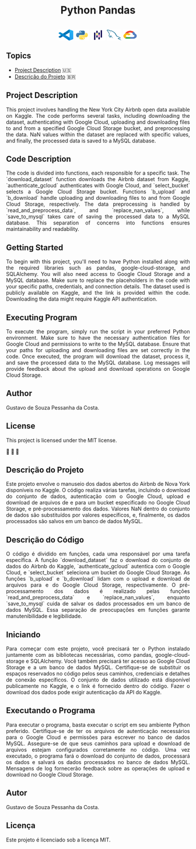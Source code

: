 <h1 align="center"> Python Pandas </h1>
<div dir="auto" align="center">
  <br>
  <a target="_blank" rel="noopener noreferrer nofollow" href="https://raw.githubusercontent.com/devicons/devicon/master/icons/vscode/vscode-original.svg"><img align="center" alt="Gustavo-VSCode" height="30" width="40" src="https://raw.githubusercontent.com/devicons/devicon/master/icons/vscode/vscode-original.svg" style="max-width: 100%;"></a>
  <a target="_blank" rel="noopener noreferrer nofollow" href="https://raw.githubusercontent.com/devicons/devicon/master/icons/python/python-original.svg"><img align="center" alt="Gustavo-Python" height="30" width="40" src="https://raw.githubusercontent.com/devicons/devicon/master/icons/python/python-original.svg" style="max-width: 100%;"></a>
  <a target="_blank" rel="noopener noreferrer nofollow" href="https://raw.githubusercontent.com/devicons/devicon/master/icons/pandas/pandas-original.svg"><img align="center" alt="Gustavo-Pandas" height="30" width="40" src="https://raw.githubusercontent.com/devicons/devicon/master/icons/pandas/pandas-original.svg" style="max-width: 100%;"></a>
    <a target="_blank" rel="noopener noreferrer nofollow" href="https://raw.githubusercontent.com/devicons/devicon/master/icons/mysql/mysql-original.svg"><img align="center" alt="Gustavo-MySQL" height="30" width="40" src="https://raw.githubusercontent.com/devicons/devicon/master/icons/mysql/mysql-original.svg" style="max-width: 100%;"></a>
    <a target="_blank" rel="noopener noreferrer nofollow" href="https://raw.githubusercontent.com/devicons/devicon/master/icons/googlecloud/googlecloud-original.svg"><img align="center" alt="Gustavo-GCP" height="30" width="40" src="https://raw.githubusercontent.com/devicons/devicon/master/icons/googlecloud/googlecloud-original.svg" style="max-width: 100%;"></a>
</br>
</div>

## Topics
* [Project Description](#project-description) :us:
* [Descrição do Projeto](#descrição-do-projeto) :brazil:
  
## Project Description
<p align="justify">
This project involves handling the New York City Airbnb open data available on Kaggle. The code performs several tasks, including downloading the dataset, authenticating with Google Cloud, uploading and downloading files to and from a specified Google Cloud Storage bucket, and preprocessing the data. NaN values within the dataset are replaced with specific values, and finally, the processed data is saved to a MySQL database.
</p>

## Code Description
<p align="justify">
The code is divided into functions, each responsible for a specific task. The `download_dataset` function downloads the Airbnb dataset from Kaggle, `authenticate_gcloud` authenticates with Google Cloud, and `select_bucket` selects a Google Cloud Storage bucket. Functions `b_upload` and `b_download` handle uploading and downloading files to and from Google Cloud Storage, respectively. The data preprocessing is handled by `read_and_preprocess_data`, and `replace_nan_values`, while `save_to_mysql` takes care of saving the processed data to a MySQL database. This separation of concerns into functions ensures maintainability and readability.
</p>

## Getting Started
<p align="justify">
To begin with this project, you'll need to have Python installed along with the required libraries such as pandas, google-cloud-storage, and SQLAlchemy. You will also need access to Google Cloud Storage and a MySQL database. Make sure to replace the placeholders in the code with your specific paths, credentials, and connection details. The dataset used is publicly available on Kaggle, and the link is provided within the code. Downloading the data might require Kaggle API authentication.
</p>

## Executing Program
<p align="justify"> 
To execute the program, simply run the script in your preferred Python environment. Make sure to have the necessary authentication files for Google Cloud and permissions to write to the MySQL database. Ensure that your paths for uploading and downloading files are set correctly in the code. Once executed, the program will download the dataset, process it, and save the processed data to the MySQL database. Log messages will provide feedback about the upload and download operations on Google Cloud Storage.
</p>

## Author
<p align="justify"> Gustavo de Souza Pessanha da Costa. 
</p>

## License
<p align="justify"> This project is licensed under the MIT license. 
</p>

:small_orange_diamond: :small_orange_diamond: :small_orange_diamond:

## Descrição do Projeto

<p align="justify">
Este projeto envolve o manuseio dos dados abertos do Airbnb de Nova York disponíveis no Kaggle. O código realiza várias tarefas, incluindo o download do conjunto de dados, autenticação com o Google Cloud, upload e download de arquivos de e para um bucket especificado no Google Cloud Storage, e pré-processamento dos dados. Valores NaN dentro do conjunto de dados são substituídos por valores específicos, e, finalmente, os dados processados são salvos em um banco de dados MySQL.
</p>

## Descrição do Código
<p align="justify">
O código é dividido em funções, cada uma responsável por uma tarefa específica. A função `download_dataset` faz o download do conjunto de dados do Airbnb do Kaggle, `authenticate_gcloud` autentica com o Google Cloud, e `select_bucket` seleciona um bucket do Google Cloud Storage. As funções `b_upload` e `b_download` lidam com o upload e download de arquivos para e do Google Cloud Storage, respectivamente. O pré-processamento dos dados é realizado pelas funções `read_and_preprocess_data` e `replace_nan_values`, enquanto `save_to_mysql` cuida de salvar os dados processados em um banco de dados MySQL. Essa separação de preocupações em funções garante manutenibilidade e legibilidade.
</p>

## Iniciando
<p align="justify">
Para começar com este projeto, você precisará ter o Python instalado juntamente com as bibliotecas necessárias, como pandas, google-cloud-storage e SQLAlchemy. Você também precisará ter acesso ao Google Cloud Storage e a um banco de dados MySQL. Certifique-se de substituir os espaços reservados no código pelos seus caminhos, credenciais e detalhes de conexão específicos. O conjunto de dados utilizado está disponível publicamente no Kaggle, e o link é fornecido dentro do código. Fazer o download dos dados pode exigir autenticação da API do Kaggle.
</p>

## Executando o Programa
<p align="justify"> 
Para executar o programa, basta executar o script em seu ambiente Python preferido. Certifique-se de ter os arquivos de autenticação necessários para o Google Cloud e permissões para escrever no banco de dados MySQL. Assegure-se de que seus caminhos para upload e download de arquivos estejam configurados corretamente no código. Uma vez executado, o programa fará o download do conjunto de dados, processará os dados e salvará os dados processados no banco de dados MySQL. Mensagens de log fornecerão feedback sobre as operações de upload e download no Google Cloud Storage.
</p>

## Autor
<p align="justify"> Gustavo de Souza Pessanha da Costa.
</p>

## Licença
<p align="justify"> Este projeto é licenciado sob a licença MIT.
</p>




